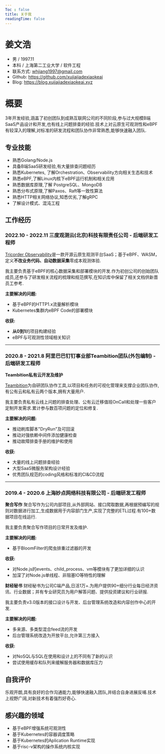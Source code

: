 ```yaml
---
Toc : false
title: 关于我
readingTime: false
---
```

# 姜文浩

- 男 / 1997.11
- 本科 / 上海第二工业大学 / 软件工程
- 联系方式: whjiang1997@gmail.com
- Github: https://github.com/xujiajiadexiaokeai
- Blog: https://blog.xujiajiadexiaokeai.xyz

# 概要
3年开发经验,涵盖了初创团队到成熟互联网公司的不同阶段,参与过大规模B端SaaS产品设计和开发,也有线上问题排查的经验.技术上对云原生可观测性和eBPF有较深入的理解,对标准的研发流程和团队协作非常熟悉,能够快速融入团队.

## 专业技能
- 熟悉Golang/Node.js
- 具备B端SaaS研发经验,有大量排查问题经历
- 熟悉Kubernetes, 了解Orchestration、Observability方向相关生态和技术
- 熟悉eBPF,了解Linux内核下eBPF运行机制和相关应用
- 熟悉数据库原理,了解 PostgreSQL、MongoDB
- 熟悉分布式原理,了解Paxos、Raft等一致性算法
- 熟悉HTTP相关网络协议,知悉优劣,了解gRPC
- 了解设计模式、混沌工程

## 工作经历
### 2022.10 - 2022.11 三度观测云(北京)科技有限责任公司 - 后端研发工程师
[Tricorder Observability](https://tricorder.dev/)是一款开源云原生观测平台SaaS；基于eBPF、WASM，定义**不改业务代码、自动数据采集**零成本观测体验.

我主要负责基于eBPF的核心数据采集和部署模块的开发.作为初创公司的创始团队成员,还参与了研发相关流程的梳理和规范撰写,在知识库中保留了相关文档供新晋员工参考.

**主要解决的问题:**
- 基于eBPF的HTTP1.x流量解析模块
- Kubernetes集群内eBPF Code的部署模块

**收获:**
- **从0到1**的项目构建经验
- eBPF与可观测性领域相关知识

------

### 2020.8 - 2021.8 阿里巴巴钉钉事业部Teambition团队(外包编制) - 后端研发工程师
**Teambition私有云开发及维护**

[Teambition](https://www.teambition.com/)为自研团队协作工具,以项目和任务的可视化管理来支撑企业团队协作,有公有云和私有云两个版本,拥有大量用户.

我主要负责私有云线上问题的排查处理、公有云迁移值班OnCall和处理一些客户定制开发需求.累计参与数百项问题的定位和修复.

**主要解决的问题:**
- 推动刷库脚本"DryRun"及可回滚
- 推动对强依赖中间件添加健康检查
- 推动故障排查手册的维护和使用

**收获:**
- 大量的线上问题排查经验
- 大型SaaS微服务架构设计经验
- 优秀团队规范的coding风格和标准的CI&CD流程

------

### 2019.4 - 2020.6 上海妙点网络科技有限公司 - 后端研发工程师
**聚合写作**
聚合写作为公司内部项目,从外部网站、接口爬取数据,再根据预编写的规则对数据进行加工,生成数据用于内容部门生产,实现了完整的ETL过程.有100+数据项目在线运行.

我主要负责聚合写作项目的日常开发及维护.

**主要解决的问题:**
- 基于BloomFilter的爬虫排重过滤器的开发

**收获:**
- 对Node.js的events、child_process、vm等模块有了更加详细的认识
- 加深了对Node.js单线程、非阻塞IO等特性的理解

**财经秘书**
财经秘书为公司C端产品,日活1万+.为用户提供90+细分行业每日经济资讯、行业数据；并有专业研究员为用户解答问题、提供投资建议和行业研报.

我主要负责v3.0版本的接口设计与开发、后台管理系统改造和内容创作中心的开发.

**主要解决的问题:**
- 多来源、多类型混合feed流的开发
- 后台管理系统改造为开放平台,允许第三方接入

**收获:**
- 对NoSQL与SQL在使用和设计上的不同有了新的认识
- 尝试使用缓存和队列来缓解服务器和数据库压力

## 自我评价
乐观开朗,具有良好的合作沟通能力,能够快速融入团队,并结合自身进展反哺.技术上视野广阔,对新技术有着强烈好奇心.

## 感兴趣的领域
- 基于eBPF增强系统可观测性
- 基于Kubernetes的容器调度策略
- 基于Kubernetes的Aplication Runtime实现
- 基于risc-v架构的操作系统内核实现